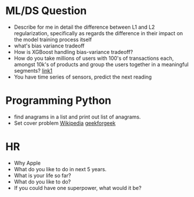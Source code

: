 # ML/DS Question
- Describe for me in detail the difference between L1 and L2 regularization, specifically as regards the difference in their 
impact on the model training process itself
- what's bias variance tradeoff
- How is XGBoost handling bias-variance tradeoff?
- How do you take millions of users with 100's of transactions each, amongst 10k's of products and group the users together 
in a meaningful segments? 
[link1](https://www.glassdoor.com/Interview/How-do-you-take-millions-of-users-with-100-s-of-transactions-each-amongst-10k-s-of-products-and-group-the-users-together-i-QTN_548791.htm) 
- You have time series of sensors, predict the next reading

# Programming Python
- find anagrams in a list and print out list of anagrams.
- Set cover problem 
  [Wikipedia](https://en.wikipedia.org/wiki/Set_cover_problem) [geekforgeek](https://www.geeksforgeeks.org/set-cover-problem-set-1-greedy-approximate-algorithm/)

# HR 
- Why Apple
- What do you like to do in next 5 years.
- What is your life so far?
- What do you like to do?
- If you could have one superpower, what would it be?
